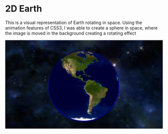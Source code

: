 # 2D Earth
This is a visual representation of Earth rotating in space. Using the animation features of CSS3, I was able to create a sphere in space, where the image is moved in the background creating a rotating effect

![Alt text](https://github.com/kemp3363/2D-Earth-Revolution/blob/master/Earth.png)
